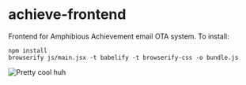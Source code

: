 # achieve-frontend
Frontend for Amphibious Achievement email OTA system. To install:

    npm install
    browserify js/main.jsx -t babelify -t browserify-css -o bundle.js

![Pretty cool huh](https://i.imgur.com/oyNbsej.png)
